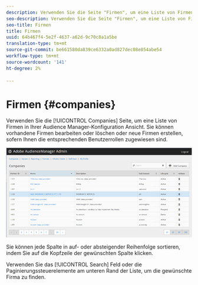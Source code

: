 ```yaml
---
description: Verwenden Sie die Seite "Firmen", um eine Liste von Firmen in Ihrer Audience Manager-Konfiguration Ansicht. Sie können vorhandene Firmen bearbeiten oder löschen oder neue Firmen erstellen, sofern Ihnen die entsprechenden Benutzerrollen zugewiesen sind.
seo-description: Verwenden Sie die Seite "Firmen", um eine Liste von Firmen in Ihrer Audience Manager-Konfiguration Ansicht. Sie können vorhandene Firmen bearbeiten oder löschen oder neue Firmen erstellen, sofern Ihnen die entsprechenden Benutzerrollen zugewiesen sind.
seo-title: Firmen
title: Firmen
uuid: 64b467f4-5e2f-4637-a62d-9c70c8a1a5be
translation-type: tm+mt
source-git-commit: be661580da839ce6332a0ad827dec08e854abe54
workflow-type: tm+mt
source-wordcount: '141'
ht-degree: 2%

---
```



# Firmen {#companies}

Verwenden Sie die [!UICONTROL Companies] Seite, um eine Liste von Firmen in Ihrer Audience Manager-Konfiguration Ansicht. Sie können vorhandene Firmen bearbeiten oder löschen oder neue Firmen erstellen, sofern Ihnen die entsprechenden Benutzerrollen zugewiesen sind.

![](assets/companies.png)

Sie können jede Spalte in auf- oder absteigender Reihenfolge sortieren, indem Sie auf die Kopfzeile der gewünschten Spalte klicken.

Verwenden Sie das [!UICONTROL Search] Feld oder die Paginierungssteuerelemente am unteren Rand der Liste, um die gewünschte Firma zu finden.
